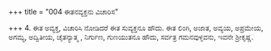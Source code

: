 +++
title = "004 ಈತನವ್ಯಕ್ತನು ವಿಚಾರಿಸ"

+++
4. ಈತ ಅವ್ಯಕ್ತ, ವಿಚಾರಿಸಿ ನೋಡಿದರೆ ಈತ ಸುವ್ಯಕ್ತನೂ ಹೌದು. ಈತ ಲಿಂಗಿ, ಅಜಾತ, ಅವ್ಯಯ, ಅಪ್ರಮೇಯ, ಅಗಮ್ಯ, ಅದ್ವಿತೀಯ, ಚೈತನ್ಯಾತ್ಮ , ನಿರ್ಗುಣ, ಗುಣಯುತನೂ ಹೌದು, ಸರ್ವತ್ರ ಗಮನವುಳ್ಳವನು, ಇವನೇ ಶ್ರೀಕೃಷ್ಣ.